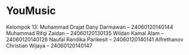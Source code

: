 # YouMusic

Kelompok 13:
Muhammad Drajat Dany Darmawan – 24060120140144
Muhammad Rifqi Zaidan – 24060120130135
Wildan Kamal Alam – 24060120140126
Naufal Randika Parikesit – 24060120140141
Alfrethanov Christian Wijaya – 24060120140147 
